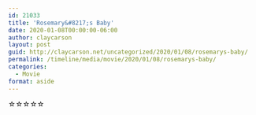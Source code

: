 ```yaml
---
id: 21033
title: 'Rosemary&#8217;s Baby'
date: 2020-01-08T00:00:00-06:00
author: claycarson
layout: post
guid: http://claycarson.net/uncategorized/2020/01/08/rosemarys-baby/
permalink: /timeline/media/movie/2020/01/08/rosemarys-baby/
categories:
  - Movie
format: aside
---
```

<div class="media-details"></div>

<div class="media-creator"></div>

<div class="media-rating">☆☆☆☆☆</div>